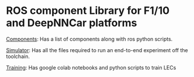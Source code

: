 # ROS component Library for F1/10 and DeepNNCar platforms

[Components](https://github.com/pmusau17/AAF1Tenth/tree/master/Components): Has a list of components along with ros python scripts.

[Simulator](https://github.com/pmusau17/AAF1Tenth/tree/master/Simulator): Has all the files required to run an end-to-end experiment off the toolchain.

[Training](https://github.com/pmusau17/AAF1Tenth/tree/master/training): Has google colab notebooks and python scripts to train LECs
